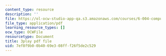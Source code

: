 ```yaml
---
content_type: resource
description: ''
file: https://ol-ocw-studio-app-qa.s3.amazonaws.com/courses/6-004-computation-structures-spring-2017/7ef8f9b00b4069e308fff26f5de2c529_cTU43KgGLFw.pdf
file_type: application/pdf
learning_resource_types: []
ocw_type: OCWFile
resourcetype: Document
title: 3play pdf file
uid: 7ef8f9b0-0b40-69e3-08ff-f26f5de2c529
---
```

